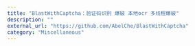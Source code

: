 ```yaml
---
title: "BlastWithCaptcha：验证码识别 爆破 本地ocr 多线程爆破"
description: ""
external_url: "https://github.com/AbelChe/BlastWithCaptcha"
category: "Miscellaneous"
---
```

